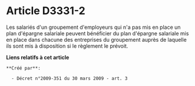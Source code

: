 # Article D3331-2

Les salariés d'un groupement d'employeurs qui n'a pas mis en place un plan d'épargne salariale peuvent bénéficier du plan
d'épargne salariale mis en place dans chacune des entreprises du groupement auprès de laquelle ils sont mis à disposition si
le règlement le prévoit.

**Liens relatifs à cet article**

	**Créé par**:

	  - Décret n°2009-351 du 30 mars 2009 - art. 3
